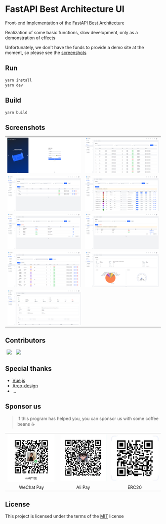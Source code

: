 # FastAPI Best Architecture UI

Front-end Implementation of
the [FastAPI Best Architecture](https://github.com/fastapi-practices/fastapi_best_architecture)

Realization of some basic functions, slow development, only as a demonstration of effects

Unfortunately, we don't have the funds to provide a demo site at the moment, so please see
the [screenshots](#screenshots)

## Run

```shell
yarn install
yarn dev
```

## Build

```shell
yarn build
```

## Screenshots

<table>
  <tr>
    <td><img src="./docs/images/login.jpg" alt="login"></td>
    <td><img src="./docs/images/login_log.jpg" alt="login log"></td>
  </tr>
  <tr>
    <td><img src="./docs/images/dept_manage.jpg" alt="dept manage"></td>
    <td><img src="./docs/images/user_manage.jpg" alt="user manage"></td>
  </tr>
  <tr>
    <td><img src="./docs/images/api_manage.jpg" alt="api manage"></td>
    <td><img src="./docs/images/role_manage.jpg" alt="role manage"></td>
  </tr>
  <tr>
    <td><img src="./docs/images/menu_manage.jpg" alt="menu manage"></td>
    <td><img src="./docs/images/redis_monitor.jpg" alt="redis monitor"></td>
  </tr>
  <tr>
    <td><img src="./docs/images/server_monitor.jpg" alt="server monitor"></td>
  </tr>
</table>

## Contributors

<span style="margin: 0 5px;" ><a href="https://github.com/wu-clan" ><img src="https://images.weserv.nl/?url=avatars.githubusercontent.com/u/52145145?v=4&h=60&w=60&fit=cover&mask=circle&maxage=7d" /></a></span>
<span style="margin: 0 5px;" ><a href="https://github.com/downdawn" ><img src="https://images.weserv.nl/?url=avatars.githubusercontent.com/u/41266749?v=4&h=60&w=60&fit=cover&mask=circle&maxage=7d" /></a></span>

## Special thanks

- [Vue.js](https://cn.vuejs.org/guide/introduction.html)
- [Arco-design](https://github.com/arco-design)
- ...

## Sponsor us

> If this program has helped you, you can sponsor us with some coffee beans :coffee:

<table>
  <tr>
    <td><img src="https://github.com/wu-clan/image/blob/master/pay/weixin.jpg?raw=true" width="180px" alt="WeChat"/>
    <td><img src="https://github.com/wu-clan/image/blob/master/pay/zfb.jpg?raw=true" width="180px" alt="Alipay"/>
    <td><img src="https://github.com/wu-clan/image/blob/master/pay/ERC20.jpg?raw=true" width="180px" alt="0x40D5e2304b452256afD9CE2d3d5531dc8d293138"/>
  </tr>
  <tr>
    <td style="text-align: center;">WeChat Pay</td>
    <td style="text-align: center;">Ali Pay</td>
    <td style="text-align: center;">ERC20</td>
  </tr>
</table>

## License

This project is licensed under the terms of
the [MIT](https://github.com/fastapi-practices/fastapi_best_architecture_ui/blob/master/LICENSE) license
